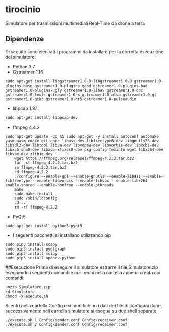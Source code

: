 # tirocinio
Simulatore per trasmissioni multimediali Real-Time da drone a terra
## Dipendenze
Di seguito sono elencati i programmi da installare per la corretta esecuzione del simulatore:
* Python 3.7
* Gstreamer 1.16
```
sudo apt-get install libgstreamer1.0-0 libgstreamer1.0-0 gstreamer1.0-plugins-base gstreamer1.0-plugins-good gstreamer1.0-plugins-bad gstreamer1.0-plugins-ugly gstreamer1.0-libav gstreamer1.0-doc gstreamer1.0-tools gstreamer1.0-x gstreamer1.0-alsa gstreamer1.0-gl gstreamer1.0-gtk3 gstreamer1.0-qt5 gstreamer1.0-pulseaudio
```
* libpcap 1.8.1
```
sudo apt-get install libpcap-dev
```
* ffmpeg 4.4.2
```
sudo apt-get update -qq && sudo apt-get -y install autoconf automake yasm nasm cmake git-core libass-dev libfreetype6-dev libgnutls28-dev libsdl2-dev libtool libva-dev libvdpau-dev libvorbis-dev libxcb1-dev libxcb-shm0-dev libxcb-xfixes0-dev pkg-config texinfo wget libx264-dev libvpx-dev zlib1g-dev
    wget https://ffmpeg.org/releases/ffmpeg-4.2.2.tar.bz2
    tar -xf ffmpeg-4.2.2.tar.bz2
    rm ffmpeg-4.2.2.tar.bz2
    cd ffmpeg-4.2.2
    ./configure --enable-gpl --enable-gnutls --enable-libass --enable-libfreetype --enable-libvorbis --enable-libvpx --enable-libx264 --enable-shared --enable-nonfree --enable-pthreads
    make
    sudo make install
    sudo /sbin/ldconfig
    cd ..
    rm -rf ffmpeg-4.2.2
```
* PyQt5
```
sudo apt-get install python3-pyqt5
```
* I seguenti pacchetti si installano utilizzando pip
```
sudo pip3 install scapy
sudo pip3 install pyqtgraph
sudo pip3 install scipy
sudo pip3 install opencv-python
```
##Esecuzione
Prima di eseguire il simulatore estrarre il file Simulatore.zip eseguendo i seguenti comandi e ci si rechi nella cartella appena creata coi comandi:
```
unzip Simulatore.zip
cd Simulatore
chmod +x execute.sh
```
Si entri nella cartella Config e si modifichino i dati dei file di configurazione, successivamente nell cartella simulatore si esegua su due shell separate
```
./execute.sh 1 Config/sender.conf Config/receiver.conf
./execute.sh 2 Config/sender.conf Config/receiver.conf
```
